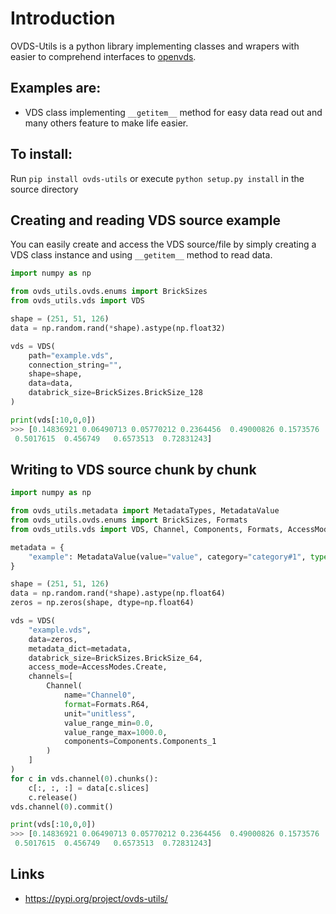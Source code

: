 # Introduction

OVDS-Utils is a python library implementing classes and wrapers with easier to comprehend interfaces to [openvds](https://community.opengroup.org/osdu/platform/domain-data-mgmt-services/seismic/open-vds).

## Examples are:
 * VDS class implementing ``__getitem__`` method for easy data read out and many others feature to make life easier.

## To install:

Run ``pip install ovds-utils`` or execute ``python setup.py install`` in the source directory


## Creating and reading VDS source example

You can easily create and access the VDS source/file by simply creating a VDS class instance and using ``__getitem__`` method to read data.

```python
import numpy as np

from ovds_utils.ovds.enums import BrickSizes
from ovds_utils.vds import VDS

shape = (251, 51, 126)
data = np.random.rand(*shape).astype(np.float32)

vds = VDS(
    path="example.vds",
    connection_string="",
    shape=shape,
    data=data,
    databrick_size=BrickSizes.BrickSize_128
)

print(vds[:10,0,0])
>>> [0.14836921 0.06490713 0.05770212 0.2364456  0.49000826 0.1573576
 0.5017615  0.456749   0.6573513  0.72831243]
```
## Writing to VDS source chunk by chunk

```python
import numpy as np

from ovds_utils.metadata import MetadataTypes, MetadataValue
from ovds_utils.ovds.enums import BrickSizes, Formats
from ovds_utils.vds import VDS, Channel, Components, Formats, AccessModes

metadata = {
    "example": MetadataValue(value="value", category="category#1", type=MetadataTypes.String)
}

shape = (251, 51, 126)
data = np.random.rand(*shape).astype(np.float64)
zeros = np.zeros(shape, dtype=np.float64)

vds = VDS(
    "example.vds",
    data=zeros,
    metadata_dict=metadata,
    databrick_size=BrickSizes.BrickSize_64,
    access_mode=AccessModes.Create,
    channels=[
        Channel(
            name="Channel0",
            format=Formats.R64,
            unit="unitless",
            value_range_min=0.0,
            value_range_max=1000.0,
            components=Components.Components_1
        )
    ]
)
for c in vds.channel(0).chunks():
    c[:, :, :] = data[c.slices]
    c.release()
vds.channel(0).commit()

print(vds[:10,0,0])
>>> [0.14836921 0.06490713 0.05770212 0.2364456  0.49000826 0.1573576
 0.5017615  0.456749   0.6573513  0.72831243]
```
## Links
* https://pypi.org/project/ovds-utils/